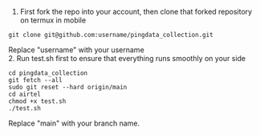 1. First fork the repo into your account, then clone that forked repository on termux in mobile
```
git clone git@github.com:username/pingdata_collection.git

```
Replace "username" with your username
</br>
2. Run test.sh first to ensure that everything runs smoothly on your side
```
cd pingdata_collection
git fetch --all
sudo git reset --hard origin/main
cd airtel
chmod +x test.sh
./test.sh
```
Replace "main" with your branch name.
